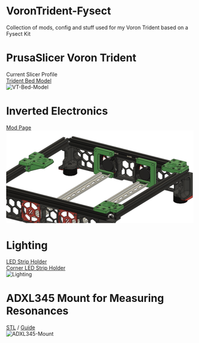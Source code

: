 # VoronTrident-Fysect
Collection of mods, config and stuff used for my Voron Trident based on a Fysect Kit

# PrusaSlicer Voron Trident  

Current Slicer Profile  
[Trident Bed Model](https://github.com/supermerill/SuperSlicer/issues/2486)  
![VT-Bed-Model](https://i.ibb.co/Xpnt8v7/VT-Bed-Model.png)  

# Inverted Electronics  

[Mod Page](https://mods.vorondesign.com/detail/pXkXHVIUbqSWqQKJISczw)  
![Inverted eBay](https://raw.githubusercontent.com/VoronDesign/VoronUsers/master/printer_mods/LoganFraser/TridentInvertedElectronics/InvertedElectronics.png)

# Lighting  

[LED Strip Holder](https://www.printables.com/model/84735-led-strip-holder-for-voron-24)  
[Corner LED Strip Holder](https://www.printables.com/model/426847-corner-led-strip-holder-for-voron-trident)  
![Lighting](https://media.printables.com/media/prints/426847/images/3539749_340f9bce-ab00-4512-89be-99bcd81a7850/thumbs/inside/1920x1440/jpg/pxl_20230319_150441907_2.webp)  

# ADXL345 Mount for Measuring Resonances  

[STL](https://cults3d.com/en/3d-model/tool/adxl345-mount-voron-2-4) / [Guide](https://www.klipper3d.org/Measuring_Resonances.html)  
![ADXL345-Mount](https://i.ibb.co/YPFgRXh/ADXL345-Mount.png)  
